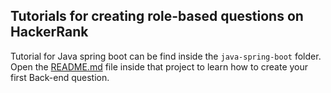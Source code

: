 ## Tutorials for creating role-based questions on HackerRank
Tutorial for Java spring boot can be find inside the `java-spring-boot` folder. Open the [README.md](https://github.com/interviewstreet/rba-tutorials/tree/master/java-spring-boot) file inside that project to learn how to create your first Back-end question.

